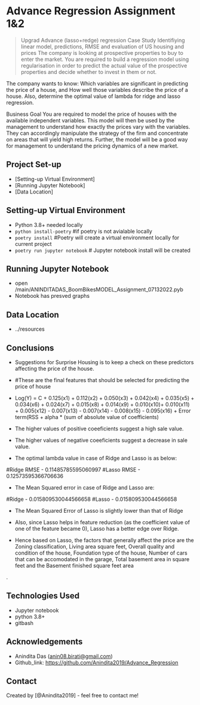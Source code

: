 # Advance Regression Assignment 1&2
> Upgrad Advance (lasso+redge) regression Case Study
> Identifiying  linear model, predictions, RMSE and evaluation of   US housing and prices
> The company is looking at prospective properties to buy to enter the market. You are required to build a regression model using regularisation in order to predict the actual value of the prospective properties and decide whether to invest in them or not.

 The company wants to know:
Which variables are significant in predicting the price of a house, and
How well those variables describe the price of a house.
Also, determine the optimal value of lambda for ridge and lasso regression.

Business Goal 
You are required to model the price of houses with the available independent variables. This model will then be used by the management to understand how exactly the prices vary with the variables. They can accordingly manipulate the strategy of the firm and concentrate on areas that will yield high returns. Further, the model will be a good way for management to understand the pricing dynamics of a new market.


## Project Set-up
* [Setting-up Virtual Environment]
* [Running Jupyter Notebook]
* [Data Location]

<!-- You can include any other section that is pertinent to your problem -->

## Setting-up Virtual Environment
- Python 3.8+ needed locally
- `python install-poetry` #if poetry is not avialable locally
- `poetry install` #Poetry will create a virtual environment locally for current project
- `poetry run jupyter notebook` # Jupyter notebook install will be created
## Running Jupyter Notebook
- open /main/ANINDITADAS_BoomBikesMODEL_Assignment_07132022.pyb
- Notebook has presved graphs

## Data Location
- ../resources
<!-- You don't have to answer all the questions - just the ones relevant to your project. -->

## Conclusions

- Suggestions for Surprise Housing is to keep a check on these predictors affecting the price of the house.

- #These are the final features that should be selected for predicting the price of house


 - Log(Y) = C + 0.125(x1) + 0.112(x2) + 0.050(x3) + 0.042(x4) + 0.035(x5) + 0.034(x6) + 0.024(x7) + 0.015(x8) + 0.014(x9) + 0.010(x10)+ 0.010(x11) + 0.005(x12) - 0.007(x13) - 0.007(x14) - 0.008(x15) - 0.095(x16) + Error term(RSS + alpha * (sum of absolute value of coefficients)
 - The higher values of positive coeeficients suggest a high sale value.

 - The higher values of negative coeeficients suggest a decrease in sale value.
 - The optimal lambda value in case of Ridge and Lasso is as below:

#Ridge RMSE - 0.11485785595060997
#Lasso RMSE - 0.12573595366706636
 - The Mean Squared error in case of Ridge and Lasso are:

#Ridge - 0.015809530044566658
#Lasso - 0.015809530044566658
 - The Mean Squared Error of Lasso is slightly lower than that of Ridge

 - Also, since Lasso helps in feature reduction (as the coefficient value of one of the feature became 0), Lasso has a better edge over Ridge.

 - Hence based on Lasso, the factors that generally affect the price are the Zoning classification, Living area square feet, Overall quality and condition of the house, Foundation type of the house, Number of cars that can be accomodated in the garage, Total basement area in square feet and the Basement finished square feet area

.

<!-- You don't have to answer all the questions - just the ones relevant to your project. -->


## Technologies Used
- Jupyter notebook
- python 3.8+
- gitbash

<!-- As the libraries versions keep on changing, it is recommended to mention the version of library used in this project -->


## Acknowledgements

- Anindita Das (anin08.birati@gmail.com)
- Github_link: https://github.com/Anindita2019/Advance_Regression



## Contact
Created by [@Anindita2019] - feel free to contact me!


<!-- Optional -->
<!-- ## License -->
<!-- This project is open source and available under the [... License](). -->

<!-- You don't have to include all sections - just the one's relevant to your project -->